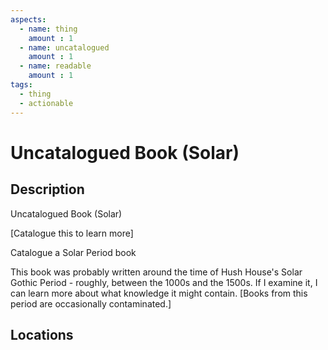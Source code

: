 ```yaml
---
aspects: 
  - name: thing
    amount : 1
  - name: uncatalogued
    amount : 1
  - name: readable
    amount : 1
tags:
  - thing
  - actionable
---
```


# Uncatalogued Book (Solar)

## Description
Uncatalogued Book (Solar)

[Catalogue this to learn more]

Catalogue a Solar Period book

This book was probably written around the time of Hush House's Solar Gothic Period - roughly, between the 1000s and the 1500s. If I examine it, I can learn more about what knowledge it might contain. [Books from this period are occasionally contaminated.]

## Locations